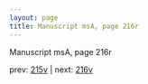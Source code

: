 ```yaml
---
layout: page
title: Manuscript msA, page 216r
---
```


Manuscript msA, page 216r

prev:  [215v](../215v) | next:  [216v](../216v)